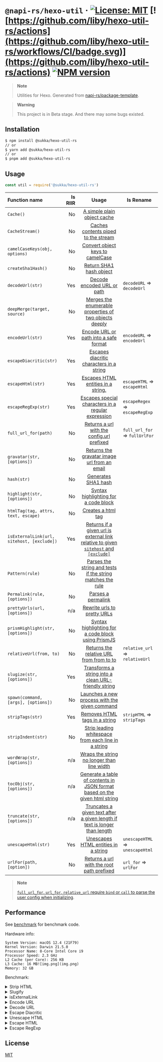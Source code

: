 # `@napi-rs/hexo-util` · [![License: MIT](https://img.shields.io/badge/License-MIT-blue.svg)](https://opensource.org/licenses/MIT) [![https://github.com/liby/hexo-util-rs/actions](https://github.com/liby/hexo-util-rs/workflows/CI/badge.svg)](https://github.com/liby/hexo-util-rs/actions) [![NPM version](https://badge.fury.io/js/@sukka%2Fhexo-util-rs.svg)](https://www.npmjs.com/package/@sukka/hexo-util-rs)

> **Note**
>
> Utilities for Hexo.
> Generated from [napi-rs/package-template](https://github.com/napi-rs/package-template).

> **Warning**
>
> This project is in Beta stage. And there may some bugs existed.

## Installation

```bash
$ npm install @sukka/hexo-util-rs
// or
$ yarn add @sukka/hexo-util-rs
// or
$ pnpm add @sukka/hexo-util-rs
```

## Usage

```js
const util = require('@sukka/hexo-util-rs')
```

| Function name                              | Is RIIR |                                                                             Usage                                                                              | Is Rename                        |
|:-------------------------------------------|--------:|:--------------------------------------------------------------------------------------------------------------------------------------------------------------:|----------------------------------|
| `Cache()`                                  |      No |                                            [A simple plain object cache](https://github.com/hexojs/hexo-util#cache)                                            |                                  |
| `CacheStream()`                            |      No |                                     [Caches contents piped to the stream](https://github.com/hexojs/hexo-util#cachestream)                                     |                                  |
| `camelCaseKeys(obj, options)`              |      No |                                [Convert object keys to camelCase](https://github.com/hexojs/hexo-util#camelcasekeysobj-options)                                |                                  |
| `createSha1Hash()`                         |      No |                                         [Return SHA1 hash object](https://github.com/hexojs/hexo-util#createsha1hash)                                          |                                  |
| `decodeUrl(str)`                           |     Yes |                                         [Decode encoded URL or path](https://github.com/hexojs/hexo-util#decodeurlstr)                                         | `decodeURL` => `decodeUrl`       |
| `deepMerge(target, source)`                |      No |                      [Merges the enumerable properties of two objects deeply](https://github.com/hexojs/hexo-util#deepmergetarget-source)                      |                                  |
| `encodeUrl(str)`                           |     Yes |                                   [Encode URL or path into a safe format](https://github.com/hexojs/hexo-util#encodeurlstr)                                    | `encodeURL` => `encodeUrl`       |
| `escapeDiacritic(str)`                     |     Yes |                               [Escapes diacritic characters in a string](https://github.com/hexojs/hexo-util#escapediacriticstr)                               |                                  |
| `escapeHtml(str)`                          |     Yes |                                    [Escapes HTML entities in a string.](https://github.com/hexojs/hexo-util#escapehtmlstr)                                     | `escapeHTML` => `escapeHtml`     |
| `escapeRegExp(str)`                        |     Yes |                            [Escapes special characters in a regular expression](https://github.com/hexojs/hexo-util#escaperegexstr)                            | `escapeRegex` => `escapeRegExp`  |
| `full_url_for(path)`                       |      No |                               [Returns a url with the config.url prefixed](https://github.com/hexojs/hexo-util#full_url_forpath)                               | `full_url_for` => `fullUrlFor`   |
| `gravatar(str, [options])`                 |      No |                            [Returns the gravatar image url from an email](https://github.com/hexojs/hexo-util#gravatarstr-options)                             |                                  |
| `hash(str)`                                |      No |                                               [Generates SHA1 hash](https://github.com/hexojs/hexo-util#hashstr)                                               |                                  |
| `highlight(str, [options])`                |      No |                                [Syntax highlighting for a code block](https://github.com/hexojs/hexo-util#highlightstr-options)                                |                                  |
| `htmlTag(tag, attrs, text, escape)`        |      No |                                     [Creates a html tag](https://github.com/hexojs/hexo-util#htmltagtag-attrs-text-escape)                                     |                                  |
| `isExternalLink(url, sitehost, [exclude])` |     Yes | [Returns if a given url is external link relative to given `sitehost` and `[exclude]`](https://github.com/hexojs/hexo-util#isexternallinkurl-sitehost-exclude) |                                  |
| `Pattern(rule)`                            |      No |                         [Parses the string and tests if the string matches the rule](https://github.com/hexojs/hexo-util#patternrule)                          |                                  |
| `Permalink(rule, [options])`               |      No |                                        [Parses a permalink](https://github.com/hexojs/hexo-util#permalinkrule-options)                                         |                                  |
| `prettyUrls(url, [options])`               |     n/a |                                    [Rewrite urls to pretty URLs](https://github.com/hexojs/hexo-util#prettyurlsurl-options)                                    |                                  |
| `prismHighlight(str, [options])`           |      No |                      [Syntax highlighting for a code block using PrismJS](https://github.com/hexojs/hexo-util#prismhighlightstr-options)                       |                                  |
| `relativeUrl(from, to)`                    |      No |                              [Returns the relative URL from from to to](https://github.com/hexojs/hexo-util#relative_urlfrom-to)                               | `relative_url` => `relativeUrl`  |
| `slugize(str, [options])`                  |     Yes |                         [Transforms a string into a clean URL-friendly string](https://github.com/hexojs/hexo-util#slugizestr-options)                         |                                  |
| `spawn(command, [args], [options])`        |      No |                         [Launches a new process with the given command](https://github.com/hexojs/hexo-util#spawncommand-args-options)                         |                                  |
| `stripTags(str)`                           |     Yes |                                       [Removes HTML tags in a string](https://github.com/hexojs/hexo-util#striphtmlstr)                                        | `stripHTML` => `stripTags`       |
| `stripIndent(str)`                         |      No |                           [Strip leading whitespace from each line in a string](https://github.com/hexojs/hexo-util#stripindentstr)                            |                                  |
| `wordWrap(str, [options])`                 |     n/a |                             [Wraps the string no longer than line width](https://github.com/hexojs/hexo-util#wordwrapstr-options)                              |                                  |
| `tocObj(str, [options])`                   |     n/a |              [Generate a table of contents in JSON format based on the given html string](https://github.com/hexojs/hexo-util#tocobjstr-options)               |                                  |
| `truncate(str, [options])`                 |     n/a |              [Truncates a given text after a given length if text is longer than length](https://github.com/hexojs/hexo-util#truncatestr-options)              |                                  |
| `unescapeHtml(str)`                        |     Yes |                                   [Unescapes HTML entities in a string](https://github.com/hexojs/hexo-util#unescapehtmlstr)                                   | `unescapeHTML` => `unescapeHtml` |
| `urlFor(path, [option])`                   |      No |                              [Returns a url with the root path prefixed](https://github.com/hexojs/hexo-util#url_forpath-option)                               | `url_for` =>   `urlFor`          |

> **Note**
> 
> [`full_url_for`, `url_for`, `relative_url` require `bind` or `call` to parse the user config when initializing](https://github.com/hexojs/hexo-util#bindhexo).

## Performance

See [benchmark](https://github.com/liby/hexo-util-rs/tree/main/benchmark) for benchmark code.

Hardware info:

```
System Version: macOS 12.4 (21F79)
Kernel Version: Darwin 21.5.0
Processor Name: 8-Core Intel Core i9
Processor Speed: 2.3 GHz
L2 Cache (per Core): 256 KB
L3 Cache: 16 MB![img.png](img.png)
Memory: 32 GB
```

Benchmark:

<details>
<summary>Strip HTML</summary>

```
❯ yarn bench
Running "mini fixture" suite...
Progress: 100%

  hexo-util-rs-buffer:
    1 343 399 ops/s, ±0.55%   | 12.9% slower

  hexo-util-rs:
    1 542 449 ops/s, ±0.44%   | fastest

  hexo-util:
    933 979 ops/s, ±1.30%     | 39.45% slower

  striptags:
    466 526 ops/s, ±1.55%     | 69.75% slower

  string-strip-html:
    13 805 ops/s, ±11.48%      | slowest, 99.1% slower

Finished 5 cases!
  Fastest: hexo-util-rs
  Slowest: string-strip-html
Running "large fixture" suite...
Progress: 100%

  hexo-util-rs-buffer:
    816 ops/s, ±2.62%   | fastest

  hexo-util-rs:
    631 ops/s, ±3.68%   | 22.67% slower

  hexo-util:
    285 ops/s, ±4.13%   | 65.07% slower

  striptags:
    141 ops/s, ±1.45%   | 82.72% slower

  string-strip-html:
    7 ops/s, ±8.74%     | slowest, 99.14% slower

Finished 5 cases!
  Fastest: hexo-util-rs-buffer
  Slowest: string-strip-html
```

</details>

<details>
<summary>Slugify</summary>

```
❯ yarn bench
Running "slugify and escape diacritic" suite...
Progress: 100%

  hexo-util-rs:
    1 104 153 ops/s, ±0.30%   | fastest

  hexo-util:
    255 709 ops/s, ±0.61%     | slowest, 76.84% slower

Finished 2 cases!
  Fastest: hexo-util-rs
  Slowest: hexo-util
```

</details>

<details>
<summary>isExternalLink</summary>

```
❯ yarn bench
Running "Internal absolute url" suite...
Progress: 50%

  hexo-util-rs:
    1 038 833 ops/s, ±0.37%
Progress: 100%

  hexo-util-rs:
    1 038 833 ops/s, ±0.37%   | fastest

  hexo-util:
    214 596 ops/s, ±0.30%     | slowest, 79.34% slower

Finished 2 cases!
  Fastest: hexo-util-rs
  Slowest: hexo-util
Running "External absolute url" suite...
Progress: 50%

  hexo-util-rs:
    953 787 ops/s, ±0.41%
Progress: 100%

  hexo-util-rs:
    953 787 ops/s, ±0.41%   | fastest

  hexo-util:
    203 306 ops/s, ±0.45%   | slowest, 78.68% slower

Finished 2 cases!
  Fastest: hexo-util-rs
  Slowest: hexo-util
Running "Relative absolute url" suite...
Progress: 50%

  hexo-util-rs:
    42 956 520 ops/s, ±0.87%
Progress: 100%

  hexo-util-rs:
    42 956 520 ops/s, ±0.87%   | fastest

  hexo-util:
    18 071 147 ops/s, ±0.63%   | slowest, 57.93% slower

Finished 2 cases!
  Fastest: hexo-util-rs
  Slowest: hexo-util
```

</details>

<details>
<summary>Encode URL</summary>

```
❯ yarn bench
Running "Encode URL - auth" suite...
Progress: 50%

  hexo-util-rs:
    1 299 520 ops/s, ±0.86%
Progress: 100%

  hexo-util-rs:
    1 299 520 ops/s, ±0.86%   | fastest

  hexo-util:
    255 364 ops/s, ±0.92%     | slowest, 80.35% slower

Finished 2 cases!
  Fastest: hexo-util-rs
  Slowest: hexo-util
Running "Encode URL - Internationalized domain name" suite...
Progress: 50%

  hexo-util-rs:
    599 196 ops/s, ±0.87%
Progress: 100%

  hexo-util-rs:
    599 196 ops/s, ±0.87%   | fastest

  hexo-util:
    177 869 ops/s, ±1.89%   | slowest, 70.32% slower

Finished 2 cases!
  Fastest: hexo-util-rs
  Slowest: hexo-util
Running "Encode URL - path with unicode" suite...
Progress: 50%

  hexo-util-rs:
    1 348 834 ops/s, ±1.38%
Progress: 100%

  hexo-util-rs:
    1 348 834 ops/s, ±1.38%   | fastest

  hexo-util:
    1 111 192 ops/s, ±7.06%   | slowest, 17.62% slower

Finished 2 cases!
  Fastest: hexo-util-rs
  Slowest: hexo-util
```

</details>

<details>
<summary>Decode URL</summary>

```
❯ yarn bench
Running "Decode URL - regular" suite...
Progress: 50%

  hexo-util-rs:
    1 632 744 ops/s, ±0.75%
Progress: 100%

  hexo-util-rs:
    1 632 744 ops/s, ±0.75%   | fastest

  hexo-util:
    272 866 ops/s, ±1.70%     | slowest, 83.29% slower

Finished 2 cases!
  Fastest: hexo-util-rs
  Slowest: hexo-util
Running "Decode URL - path with space" suite...
Progress: 50%

  hexo-util-rs:
    2 630 212 ops/s, ±1.67%
Progress: 100%

  hexo-util-rs:
    2 630 212 ops/s, ±1.67%   | fastest

  hexo-util:
    1 959 248 ops/s, ±0.72%   | slowest, 25.51% slower

Finished 2 cases!
  Fastest: hexo-util-rs
  Slowest: hexo-util
Running "Decode URL - space" suite...
Progress: 50%

  hexo-util-rs:
    1 228 376 ops/s, ±6.64%
Progress: 100%

  hexo-util-rs:
    1 228 376 ops/s, ±6.64%   | fastest

  hexo-util:
    239 213 ops/s, ±1.72%     | slowest, 80.53% slower

Finished 2 cases!
  Fastest: hexo-util-rs
  Slowest: hexo-util
Running "Decode URL - hash and query" suite...
Progress: 50%

  hexo-util-rs:
    781 550 ops/s, ±1.90%
Progress: 100%

  hexo-util-rs:
    781 550 ops/s, ±1.90%   | fastest

  hexo-util:
    166 420 ops/s, ±1.78%   | slowest, 78.71% slower

Finished 2 cases!
  Fastest: hexo-util-rs
  Slowest: hexo-util
Running "Decode URL - Internationalized domain name" suite...
Progress: 50%

  hexo-util-rs:
    492 862 ops/s, ±6.49%
Progress: 100%

  hexo-util-rs:
    492 862 ops/s, ±6.49%   | fastest

  hexo-util:
    155 205 ops/s, ±1.46%   | slowest, 68.51% slower

Finished 2 cases!
  Fastest: hexo-util-rs
  Slowest: hexo-util
```

</details>

<details>
<summary>Escape Diacritic</summary>

```
❯ yarn bench
Running "default" suite...
Progress: 50%

  hexo-util-rs:
    4 152 262 ops/s, ±1.20%
Progress: 100%

  hexo-util-rs:
    4 152 262 ops/s, ±1.20%   | fastest

  hexo-util:
    2 334 729 ops/s, ±1.62%   | slowest, 43.77% slower

Finished 2 cases!
  Fastest: hexo-util-rs
  Slowest: hexo-util
```

</details>

<details>
<summary>Unescape HTML</summary>

```
❯ yarn bench
Running "mini fixture" suite...
Progress: 33%

  hexo-util-rs-buffer:
    996 155 ops/s, ±1.41%
Progress: 67%

  hexo-util-rs-buffer:
    996 155 ops/s, ±1.41%

  hexo-util-rs:
    1 188 802 ops/s, ±0.36%
Progress: 100%

  hexo-util-rs-buffer:
    996 155 ops/s, ±1.41%     | 16.21% slower

  hexo-util-rs:
    1 188 802 ops/s, ±0.36%   | fastest

  hexo-util:
    677 794 ops/s, ±0.37%     | slowest, 42.99% slower

Finished 3 cases!
  Fastest: hexo-util-rs
  Slowest: hexo-util
Running "large fixture" suite...
Progress: 33%

  hexo-util-rs-buffer:
    30 402 ops/s, ±0.64%
Progress: 67%

  hexo-util-rs-buffer:
    30 402 ops/s, ±0.64%

  hexo-util-rs:
    27 585 ops/s, ±1.81%
Progress: 100%

  hexo-util-rs-buffer:
    30 402 ops/s, ±0.64%   | fastest

  hexo-util-rs:
    27 585 ops/s, ±1.81%   | 9.27% slower

  hexo-util:
    15 185 ops/s, ±0.58%   | slowest, 50.05% slower

Finished 3 cases!
  Fastest: hexo-util-rs-buffer
  Slowest: hexo-util
```

</details>

<details>
<summary>Escape HTML</summary>

```
❯ yarn bench
Running "mini fixture" suite...
Progress: 33%

  hexo-util-rs-buffer:
    1 406 688 ops/s, ±2.06%
Progress: 67%

  hexo-util-rs-buffer:
    1 406 688 ops/s, ±2.06%

  hexo-util-rs:
    2 013 858 ops/s, ±0.73%
Progress: 100%

  hexo-util-rs-buffer:
    1 406 688 ops/s, ±2.06%   | 30.15% slower

  hexo-util-rs:
    2 013 858 ops/s, ±0.73%   | fastest

  hexo-util:
    954 610 ops/s, ±0.40%     | slowest, 52.6% slower

Finished 3 cases!
  Fastest: hexo-util-rs
  Slowest: hexo-util
Running "large fixture" suite...
Progress: 33%

  hexo-util-rs-buffer:
    101 859 ops/s, ±1.56%
Progress: 67%

  hexo-util-rs-buffer:
    101 859 ops/s, ±1.56%

  hexo-util-rs:
    96 883 ops/s, ±2.48%
Progress: 100%

  hexo-util-rs-buffer:
    101 859 ops/s, ±1.56%   | fastest

  hexo-util-rs:
    96 883 ops/s, ±2.48%    | 4.89% slower

  hexo-util:
    32 949 ops/s, ±1.36%    | slowest, 67.65% slower

Finished 3 cases!
  Fastest: hexo-util-rs-buffer
  Slowest: hexo-util
```

</details>

<details>
<summary>Escape RegExp</summary>

```
❯ yarn bench
Running "default" suite...
Progress: 50%
  hexo-util-rs:
    4 833 899 ops/s, ±0.47%
Progress: 100%
  hexo-util-rs:
    4 833 899 ops/s, ±0.47%   | fastest
  hexo-util:
    3 128 195 ops/s, ±1.36%   | slowest, 35.29% slower
Finished 2 cases!
  Fastest: hexo-util-rs
  Slowest: hexo-util
```

</details>

## License

[MIT](https://github.com/liby/hexo-util-rs/blob/main/LICENSE)
